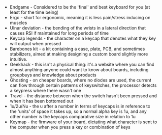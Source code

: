 - Endgame - Considered to be the 'final' and best keyboard for you (at least for the time being)
- Ergo - short for ergonomic, meaning it is less pain/stress inducing on muscles
- Ulnar deviation - the bending of the wrists in a lateral direction that causes RSI if maintained for long periods of time
- Keycap legends - the character on a keycap that denotes what they key will output when pressed
- Barebones kit - a kit containing a case, plate, PCB, and sometimes stabilizers, aimed at making designing a custom board slightly more intuitive.
- Geekhack - this isn't a physical thing: it's a website where you can find almost anything anyone could want to know about boards, including groupbuys and knowledge about products
- Ghosting - on cheaper boards, where no diodes are used, the current can flow through certain patterns of keyswitches, the processor detects a keypress where there wasn't one
- Travel - the distance between when the switch hasn't been pressed and when it has been bottomed out
- 1u/2u/Nu - the u after a number in terms of keycaps is in reference to the 'units' of space it takes up, so a normal alpha key is 1u, and any other number is the keycaps comparative size in relation to 1u
- Keymap - the firmware of your board, dictating what character is sent to the computer when you press a key or combination of keys